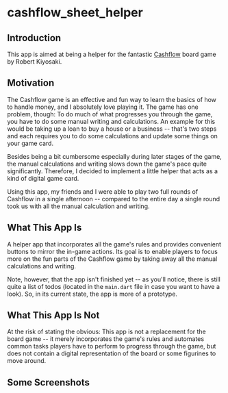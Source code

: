 # cashflow_sheet_helper

## Introduction
This app is aimed at being a helper for the fantastic [Cashflow](https://www.richdad.com/products/cashflow-the-board-game) board game by Robert Kiyosaki.

## Motivation
The Cashflow game is an effective and fun way to learn the basics of how to handle money, and I absolutely love playing it. The game has one problem, though: To do much of what progresses you through the game, you have to do some manual writing and calculations. An example for this would be taking up a loan to buy a house or a business -- that's two steps and each requires you to do some calculations and update some things on your game card.

Besides being a bit cumbersome especially during later stages of the game, the manual calculations and writing slows down the game's pace quite significantly. Therefore, I decided to implement a little helper that acts as a kind of digital game card.

Using this app, my friends and I were able to play two full rounds of Cashflow in a single afternoon -- compared to the entire day a single round took us with all the manual calculation and writing.

## What This App Is
A helper app that incorporates all the game's rules and provides convenient buttons to mirror the in-game actions. Its goal is to enable players to focus more on the fun parts of the Cashflow game by taking away all the manual calculations and writing. 

Note, however, that the app isn't finished yet -- as you'll notice, there is still quite a list of todos (located in the `main.dart` file in case you want to have a look). So, in its current state, the app is more of a prototype.

## What This App Is Not
At the risk of stating the obvious: This app is not a replacement for the board game -- it merely incorporates the game's rules and automates common tasks players have to perform to progress through the game, but does not contain a digital representation of the board or some figurines to move around. 

## Some Screenshots



